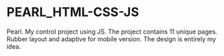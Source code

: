# PEARL_HTML-CSS-JS
Pearl. My control project using JS. The project contains 11 unique pages. Rubber layout and adaptive for mobile version. The design is entirely my idea. 
